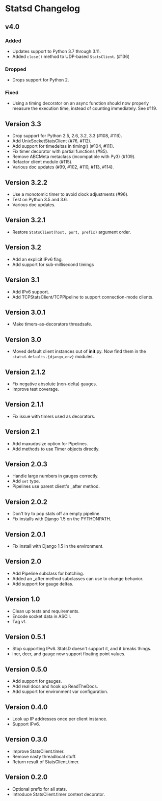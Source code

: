 # Statsd Changelog

## v4.0

### Added

- Updates support to Python 3.7 through 3.11.
- Added `close()` method to UDP-based `StatsClient`. (#136)

### Dropped

- Drops support for Python 2.

### Fixed

- Using a timing decorator on an async function should now properly measure the
  execution time, instead of counting immediately. See #119.

Version 3.3
-----------

- Drop support for Python 2.5, 2.6, 3.2, 3.3 (#108, #116).
- Add UnixSocketStatsClient (#76, #112).
- Add support for timedeltas in timing() (#104, #111).
- Fix timer decorator with partial functions (#85).
- Remove ABCMeta metaclass (incompatible with Py3) (#109).
- Refactor client module (#115).
- Various doc updates (#99, #102, #110, #113, #114).


Version 3.2.2
-------------

- Use a monotomic timer to avoid clock adjustments (#96).
- Test on Python 3.5 and 3.6.
- Various doc updates.


Version 3.2.1
-------------

- Restore `StatsClient(host, port, prefix)` argument order.


Version 3.2
-----------

- Add an explicit IPv6 flag.
- Add support for sub-millisecond timings


Version 3.1
-----------

- Add IPv6 support.
- Add TCPStatsClient/TCPPipeline to support connection-mode clients.


Version 3.0.1
-------------

- Make timers-as-decorators threadsafe.


Version 3.0
-----------

- Moved default client instances out of __init__.py. Now find them in
  the `statsd.defaults.{django,env}` modules.


Version 2.1.2
-------------

- Fix negative absolute (non-delta) gauges.
- Improve test coverage.


Version 2.1.1
-------------

- Fix issue with timers used as decorators.


Version 2.1
-----------

- Add maxudpsize option for Pipelines.
- Add methods to use Timer objects directly.

Version 2.0.3
-------------

- Handle large numbers in gauges correctly.
- Add `set` type.
- Pipelines use parent client's _after method.


Version 2.0.2
-------------

- Don't try to pop stats off an empty pipeline.
- Fix installs with Django 1.5 on the PYTHONPATH.


Version 2.0.1
-------------

- Fix install with Django 1.5 in the environment.


Version 2.0
-----------

- Add Pipeline subclass for batching.
- Added an _after method subclasses can use to change behavior.
- Add support for gauge deltas.


Version 1.0
-----------

- Clean up tests and requirements.
- Encode socket data in ASCII.
- Tag v1.


Version 0.5.1
-------------

- Stop supporting IPv6. StatsD doesn't support it, and it breaks things.
- incr, decr, and gauge now support floating point values.


Version 0.5.0
-------------

- Add support for gauges.
- Add real docs and hook up ReadTheDocs.
- Add support for environment var configuration.


Version 0.4.0
-------------

- Look up IP addresses once per client instance.
- Support IPv6.


Version 0.3.0
-------------

- Improve StatsClient.timer.
- Remove nasty threadlocal stuff.
- Return result of StatsClient.timer.


Version 0.2.0
-------------

- Optional prefix for all stats.
- Introduce StatsClient.timer context decorator.
